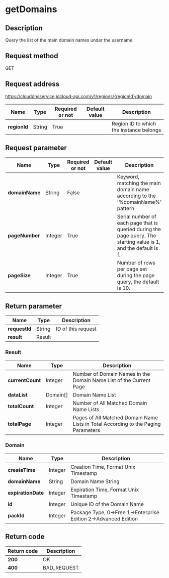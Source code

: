 # getDomains


## Description
Query the list of the main domain names under the username

## Request method
GET

## Request address
https://clouddnsservice.jdcloud-api.com/v1/regions/{regionId}/domain

|Name|Type|Required or not|Default value|Description|
|---|---|---|---|---|
|**regionId**|String|True||Region ID to which the instance belongs|

## Request parameter
|Name|Type|Required or not|Default value|Description|
|---|---|---|---|---|
|**domainName**|String|False||Keyword, matching the main domain name according to the '%domainName%' pattern|
|**pageNumber**|Integer|True||Serial number of each page that is queried during the page query. The starting value is 1, and the default is 1.|
|**pageSize**|Integer|True||Number of rows per page set during the page query, the default is 10.|


## Return parameter
|Name|Type|Description|
|---|---|---|
|**requestId**|String|ID of this request|
|**result**|Result||


### Result
|Name|Type|Description|
|---|---|---|
|**currentCount**|Integer|Number of Domain Names in the Domain Name List of the Current Page|
|**dataList**|Domain[]|Domain Name List|
|**totalCount**|Integer|Number of All Matched Domain Name Lists|
|**totalPage**|Integer|Pages of All Matched Domain Name Lists in Total According to the Paging Parameters                    |
### Domain
|Name|Type|Description|
|---|---|---|
|**createTime**|Integer|Creation Time, Format Unix Timestamp |
|**domainName**|String|Domain Name String|
|**expirationDate**|Integer|Expiration Time, Format Unix Timestamp|
|**id**|Integer|Unique ID of the Domain Name|
|**packId**|Integer|Package Type, 0->Free 1->Enterprise Edition 2->Advanced Edition|

## Return code
|Return code|Description|
|---|---|
|**200**|OK|
|**400**|BAD_REQUEST|
